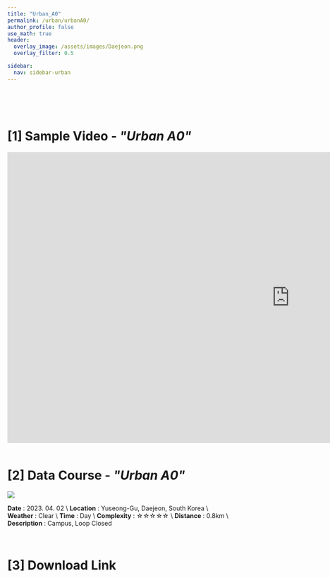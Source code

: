 ```yaml
---
title: "Urban_A0"
permalink: /urban/urbanA0/
author_profile: false
use_math: true
header:
  overlay_image: /assets/images/Daejeon.png
  overlay_filter: 0.5

sidebar:
  nav: sidebar-urban
---
```


<br/>
<br/>
<br/>



# [1] Sample Video - *"Urban A0"*

<iframe width="1280" height="660" src="https://www.youtube.com/embed/-wITd_IbXgs" title="URBAN A0" frameborder="0" allow="accelerometer; autoplay; clipboard-write; encrypted-media; gyroscope; picture-in-picture; web-share" allowfullscreen></iframe>

<br/>
<br/>

# [2] Data Course - *"Urban A0"*
![ ](https://drive.google.com/uc?id=1-mFtQtY6dVAkQ56EXlZU4F-W-zYXVn-X)

**Date** : 2023. 04. 02 \\
**Location** : Yuseong-Gu, Daejeon, South Korea \\
**Weather** : Clear     \\
**Time** : Day          \\
**Complexity** : ☆☆☆☆☆  \\
**Distance** : 0.8km    \\
**Description** : Campus, Loop Closed


<br/>



# [3] Download Link



<br/>
<br/>


